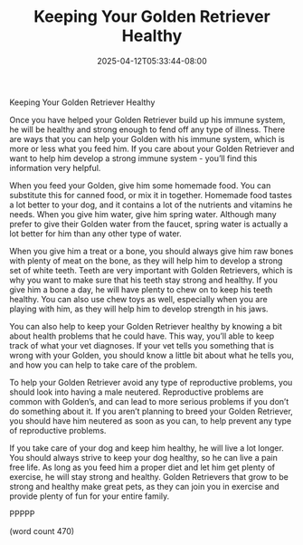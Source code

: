 ﻿---
title: "Keeping Your Golden Retriever Healthy"
date: 2025-04-12T05:33:44-08:00
description: "Golden-Retriever Tips for Web Success"
featured_image: "/images/Golden-Retriever.jpg"
tags: ["Golden Retriever"]
---

Keeping Your Golden Retriever Healthy

Once you have helped your Golden Retriever build up his immune system, he will be healthy and strong enough to fend off any type of illness.  There are ways that you can help your Golden with his immune system, which is more or less what you feed him.  If you care about your Golden Retriever and want to help him develop a strong immune system - you’ll find this information very helpful.

When you feed your Golden, give him some homemade food.  You can substitute this for canned food, or mix it in together.  Homemade food tastes a lot better to your dog, and it contains a lot of the nutrients and vitamins he needs.  When you give him water, give him spring water.  Although many prefer to give their Golden water from the faucet, spring water is actually a lot better for him than any other type of water.

When you give him a treat or a bone, you should always give him raw bones with plenty of meat on the bone, as they will help him to develop a strong set of white teeth.  Teeth are very important with Golden Retrievers, which is why you want to make sure that his teeth stay strong and healthy.  If you give him a bone a day, he will have plenty to chew on to keep his teeth healthy.	You can also use chew toys as well, especially when you are playing with him, as they will help him to develop strength in his jaws.

You can also help to keep your Golden Retriever healthy by knowing a bit about health problems that he could have.  This way, you’ll able to keep track of what your vet diagnoses.  If your vet tells you something that is wrong with your Golden, you should know a little bit about what he tells you, and how you can help to take care of the problem.

To help your Golden Retriever avoid any type of reproductive problems, you should look into having a male neutered.  Reproductive problems are common with Golden’s, and can lead to more serious problems if you don’t do something about it.  If you aren’t planning to breed your Golden Retriever, you should have him neutered as soon as you can, to help prevent any type of reproductive problems.

If you take care of your dog and keep him healthy, he will live a lot longer.  You should always strive to keep your dog healthy, so he can live a pain free life.  As long as you feed him a proper diet and let him get plenty of exercise, he will stay strong and healthy.  Golden Retrievers that grow to be strong and healthy make great pets, as they can join you in exercise and provide plenty of fun for your entire family.  

PPPPP

(word count 470)

